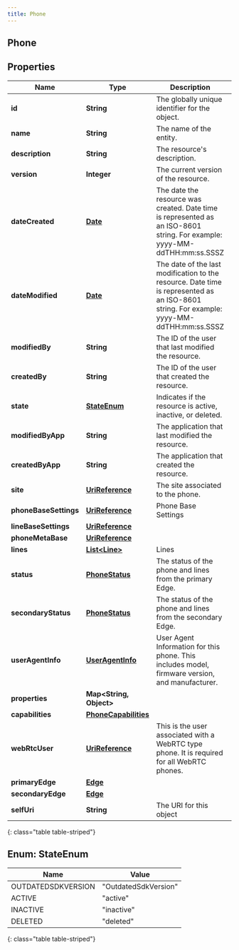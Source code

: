 ```yaml
---
title: Phone
---
```

## Phone


## Properties

| Name | Type | Description | Notes |
| ------------ | ------------- | ------------- | ------------- |
| **id** | **String** | The globally unique identifier for the object. |  [optional] |
| **name** | **String** | The name of the entity. |  |
| **description** | **String** | The resource&#39;s description. |  [optional] |
| **version** | **Integer** | The current version of the resource. |  [optional] |
| **dateCreated** | [**Date**](Date.html) | The date the resource was created. Date time is represented as an ISO-8601 string. For example: yyyy-MM-ddTHH:mm:ss.SSSZ |  [optional] |
| **dateModified** | [**Date**](Date.html) | The date of the last modification to the resource. Date time is represented as an ISO-8601 string. For example: yyyy-MM-ddTHH:mm:ss.SSSZ |  [optional] |
| **modifiedBy** | **String** | The ID of the user that last modified the resource. |  [optional] |
| **createdBy** | **String** | The ID of the user that created the resource. |  [optional] |
| **state** | [**StateEnum**](#StateEnum) | Indicates if the resource is active, inactive, or deleted. |  [optional] |
| **modifiedByApp** | **String** | The application that last modified the resource. |  [optional] |
| **createdByApp** | **String** | The application that created the resource. |  [optional] |
| **site** | [**UriReference**](UriReference.html) | The site associated to the phone. |  |
| **phoneBaseSettings** | [**UriReference**](UriReference.html) | Phone Base Settings |  |
| **lineBaseSettings** | [**UriReference**](UriReference.html) |  |  [optional] |
| **phoneMetaBase** | [**UriReference**](UriReference.html) |  |  [optional] |
| **lines** | [**List&lt;Line&gt;**](Line.html) | Lines |  |
| **status** | [**PhoneStatus**](PhoneStatus.html) | The status of the phone and lines from the primary Edge. |  [optional] |
| **secondaryStatus** | [**PhoneStatus**](PhoneStatus.html) | The status of the phone and lines from the secondary Edge. |  [optional] |
| **userAgentInfo** | [**UserAgentInfo**](UserAgentInfo.html) | User Agent Information for this phone. This includes model, firmware version, and manufacturer. |  [optional] |
| **properties** | **Map&lt;String, Object&gt;** |  |  [optional] |
| **capabilities** | [**PhoneCapabilities**](PhoneCapabilities.html) |  |  [optional] |
| **webRtcUser** | [**UriReference**](UriReference.html) | This is the user associated with a WebRTC type phone.  It is required for all WebRTC phones. |  [optional] |
| **primaryEdge** | [**Edge**](Edge.html) |  |  [optional] |
| **secondaryEdge** | [**Edge**](Edge.html) |  |  [optional] |
| **selfUri** | **String** | The URI for this object |  [optional] |
{: class="table table-striped"}


<a name="StateEnum"></a>

## Enum: StateEnum

| Name | Value |
| ---- | ----- |
| OUTDATEDSDKVERSION | &quot;OutdatedSdkVersion&quot; |
| ACTIVE | &quot;active&quot; |
| INACTIVE | &quot;inactive&quot; |
| DELETED | &quot;deleted&quot; |
{: class="table table-striped"}



